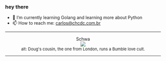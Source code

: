 ### hey there 

- :seedling: I’m currently learning Golang and learning more about Python
- :mailbox: How to reach me: carlos@chcdc.com.br


---


<!-- xkcd -->
<p align="center">Schwa</br><img src=https://imgs.xkcd.com/comics/schwa.png></br><font size =2>alt: Doug's cousin, the one from London, runs a Bumble love cult.</br></font></p></table></p> 


<!-- xkcd -->
---
